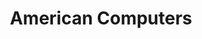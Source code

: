 ---
title: "American Computers"
url: /ciudad-autonoma-de-buenos-aires/american-computers/
shop: ordenador
---
